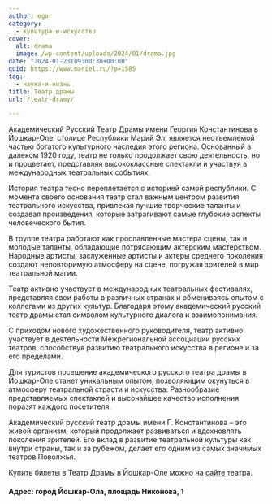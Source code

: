 ```yaml
---
author: egor
category:
  - культура-и-искусство
cover:
  alt: drama
  image: /wp-content/uploads/2024/01/drama.jpg
date: "2024-01-23T09:00:30+00:00"
guid: https://www.mariel.ru/?p=1585
tag:
  - наука-и-жизнь
title: Театр драмы
url: /teatr-dramy/

---
```

Академический Русский Театр Драмы имени Георгия Константинова в Йошкар-Оле, столице Республики Марий Эл, является неотъемлемой частью богатого культурного наследия этого региона. Основанный в далеком 1920 году, театр не только продолжает свою деятельность, но и процветает, представляя высококлассные спектакли и участвуя в международных театральных событиях.

История театра тесно переплетается с историей самой республики. С момента своего основания театр стал важным центром развития театрального искусства, привлекая лучшие творческие таланты и создавая произведения, которые затрагивают самые глубокие аспекты человеческого бытия.

В труппе театра работают как прославленные мастера сцены, так и молодые таланты, обладающие потрясающим актерским мастерством. Народные артисты, заслуженные артисты и актеры среднего поколения создают неповторимую атмосферу на сцене, погружая зрителей в мир театральной магии.

Театр активно участвует в международных театральных фестивалях, представляя свои работы в различных странах и обмениваясь опытом с коллегами из других культур. Благодаря этому академический русский театр драмы стал символом культурного диалога и взаимопонимания.

С приходом нового художественного руководителя, театр активно участвует в деятельности Межрегиональной ассоциации русских театров, способствуя развитию театрального искусства в регионе и за его пределами.

Для туристов посещение академического русского театра драмы в Йошкар-Оле станет уникальным опытом, позволяющим окунуться в атмосферу театральной страсти и искусства. Разнообразие представляемых спектаклей и высочайшее качество исполнения поразят каждого посетителя.

Академический русский театр драмы имени Г. Константинова – это живой организм, который продолжает развиваться и вдохновлять поколения зрителей. Его вклад в развитие театральной культуры как внутри страны, так и за рубежом, делает его одним из самых значимых театров Поволжья.

Купить билеты в Театр Драмы в Йошкар-Оле можно на [сайте](https://rusdramtheatre.ru/afisha/) театра.

#### Адрес: город Йошкар-Ола, площадь Никонова, 1
